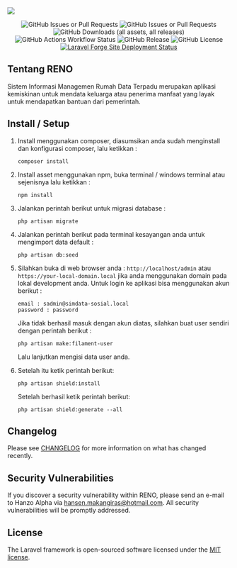 <img src="https://banners.beyondco.de/RENO.png?theme=dark&packageManager=composer+require&packageName=hanzo-alpha%2Fsimdata-sosial&pattern=brickWall&style=style_1&description=Rumah+Data+Terpadu+Dinas+Sosial&md=1&showWatermark=1&fontSize=100px&images=presentation-chart-bar">

<div align="center">

![GitHub Issues or Pull Requests](https://img.shields.io/github/issues-pr/hanzo-alpha/simdata-sosial?style=flat-square)
![GitHub Issues or Pull Requests](https://img.shields.io/github/issues/hanzo-alpha/simdata-sosial?style=flat-square)
![GitHub Downloads (all assets, all releases)](https://img.shields.io/github/downloads/hanzo-alpha/simdata-sosial/total?style=flat-square)
![GitHub Actions Workflow Status](https://img.shields.io/github/actions/workflow/status/hanzo-alpha/simdata-sosial/run-tests.yml?event=push&style=flat-square)
![GitHub Release](https://img.shields.io/github/v/release/hanzo-alpha/simdata-sosial?display_name=release&style=flat-square)
![GitHub License](https://img.shields.io/github/license/hanzo-alpha/simdata-sosial?style=flat-square)
[![Laravel Forge Site Deployment Status](https://img.shields.io/endpoint?url=https%3A%2F%2Fforge.laravel.com%2Fsite-badges%2F667862f4-2611-4a95-aba0-9bdb3f5e2523&style=plastic)](https://forge.laravel.com/servers/868035/sites/2558499)

</div>


## Tentang RENO

Sistem Informasi Managemen Rumah Data Terpadu merupakan aplikasi kemiskinan untuk mendata keluarga atau penerima
manfaat yang layak untuk mendapatkan bantuan dari pemerintah.

## Install / Setup

1. Install menggunakan composer, diasumsikan anda sudah menginstall dan konfigurasi composer, lalu ketikkan :
    ``` 
    composer install
    ```

2. Install asset menggunakan npm, buka terminal / windows terminal atau sejenisnya lalu ketikkan :
    ````
    npm install
    ````
3. Jalankan perintah berikut untuk migrasi database :
   ````
   php artisan migrate
   ````
4. Jalankan perintah berikut pada terminal kesayangan anda untuk mengimport data default :
    ````
   php artisan db:seed
   ````
5. Silahkan buka di web browser anda : ```http://localhost/admin``` atau ```https://your-local-domain.local```
   jika anda menggunakan domain pada lokal development anda. Untuk login ke aplikasi bisa menggunakan akun berikut :
    ````
   email : sadmin@simdata-sosial.local
   password : password
   ````
   Jika tidak berhasil masuk dengan akun diatas, silahkan buat user sendiri dengan perintah berikut :
   ````
   php artisan make:filament-user
   ````
   Lalu lanjutkan mengisi data user anda.
6. Setelah itu ketik perintah berikut:
    ````
   php artisan shield:install
    ````
   Setelah berhasil ketik perintah berikut:
    ````
   php artisan shield:generate --all
    ````

## Changelog

Please see [CHANGELOG](CHANGELOG.md) for more information on what has changed recently.

## Security Vulnerabilities

If you discover a security vulnerability within RENO, please send an e-mail to Hanzo Alpha
via [hansen.makangiras@hotmail.com](mailto:hanzo.asashi.dev@gmail.com). All security vulnerabilities will be promptly
addressed.

## License

The Laravel framework is open-sourced software licensed under the [MIT license](https://opensource.org/licenses/MIT).
